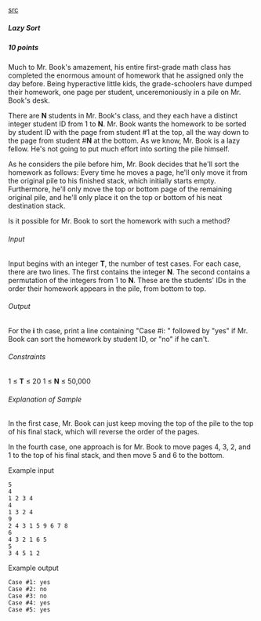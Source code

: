 [src](https://www.facebook.com/hackercup/problems.php?pid=193964420699886&round=323882677799153)

##### Lazy Sort

##### 10 points

Much to Mr. Book's amazement, his entire first-grade math class has completed the enormous amount of homework that he assigned only the day before. Being hyperactive little kids, the grade-schoolers have dumped their homework, one page per student, unceremoniously in a pile on Mr. Book's desk.

There are **N** students in Mr. Book's class, and they each have a distinct integer student ID from 1 to **N**. Mr. Book wants the homework to be sorted by student ID with the page from student #1 at the top, all the way down to the page from student #**N** at the bottom. As we know, Mr. Book is a lazy fellow. He's not going to put much effort into sorting the pile himself.

As he considers the pile before him, Mr. Book decides that he'll sort the homework as follows: Every time he moves a page, he'll only move it from the original pile to his finished stack, which initially starts empty. Furthermore, he'll only move the top or bottom page of the remaining original pile, and he'll only place it on the top or bottom of his neat destination stack.

Is it possible for Mr. Book to sort the homework with such a method?

###### Input

Input begins with an integer **T**, the number of test cases. For each case, there are two lines. The first contains the integer **N**. The second contains a permutation of the integers from 1 to **N**. These are the students' IDs in the order their homework appears in the pile, from bottom to top.

###### Output

For the **i** th case, print a line containing "Case #i: " followed by "yes" if Mr. Book can sort the homework by student ID, or "no" if he can't.

###### Constraints

1 ≤ **T** ≤ 20 
1 ≤ **N** ≤ 50,000 

###### Explanation of Sample

In the first case, Mr. Book can just keep moving the top of the pile to the top of his final stack, which will reverse the order of the pages.

In the fourth case, one approach is for Mr. Book to move pages 4, 3, 2, and 1 to the top of his final stack, and then move 5 and 6 to the bottom.

Example input

```
5
4
1 2 3 4
4
1 3 2 4
9
2 4 3 1 5 9 6 7 8
6
4 3 2 1 6 5
5
3 4 5 1 2
```

Example output

```
Case #1: yes
Case #2: no
Case #3: no
Case #4: yes
Case #5: yes
```
